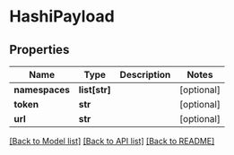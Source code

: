 # HashiPayload

## Properties
Name | Type | Description | Notes
------------ | ------------- | ------------- | -------------
**namespaces** | **list[str]** |  | [optional] 
**token** | **str** |  | [optional] 
**url** | **str** |  | [optional] 

[[Back to Model list]](../README.md#documentation-for-models) [[Back to API list]](../README.md#documentation-for-api-endpoints) [[Back to README]](../README.md)


